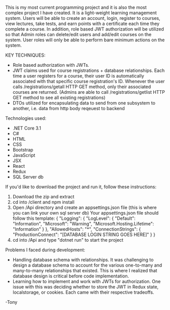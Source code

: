 
This is my most current programming project and it is also the most complex project I have created. It is a light-weight learning management system. Users will be able to create an account, login, register to courses, view lectures, take tests, and earn points with a certificate each time they complete a course. In addition, role based JWT authorization will be utilized so that Admin roles can delete/edit users and add/edit courses on the system. User roles will only be able to perform bare minimum actions on the system.

KEY TECHNIQUES:
- Role based authorization with JWTs. 
- JWT claims used for course registrations + database relationships. Each time a user registers for a course, their user ID is automatically associated with that specific course registration's ID. Whenever the user calls /registrations/getall HTTP GET method, only their associated
courses are returned. (Admins are able to call /registrations/getlist HTTP GET method to see all existing registrations)
- DTOs utilized for encapsulating data to send from one subsystem to another, i.e. data from http body reqeuest to backend

Technologies used:
- .NET Core 3.1
- C#
- HTML
- CSS
- Bootstrap
- JavaScript
- JSX
- React
- Redux
- SQL Server db

If you'd like to download the project and run it, follow these instructions:

1. Download the zip and extract
2. cd into /client and npm install
3. Open /Api directory and create an appsettings.json file (this is where you can link your own sql server db)
Your appsettings.json file should follow this template: { "Logging": { "LogLevel": { "Default": "Information", "Microsoft": "Warning", "Microsoft.Hosting.Lifetime": "Information" } }, "AllowedHosts": "*", "ConnectionStrings": { "ProductionConnect": "[DATABASE LOGIN STRING GOES HERE]" } }
4. cd into /Api and type "dotnet run" to start the project

Problems I faced during development: 
- Handling database schema with relationships. It was challenging to design a database schema to account for the various one-to-many and many-to-many relationships that existed. This is where I realized that database design is critical before code implementation. 
- Learning how to implement and work with JWTs for authorization. One issue with this was deciding whether to store the JWT in Redux state, localstorage, or cookies. Each came with their respective tradeoffs. 

-Tony
